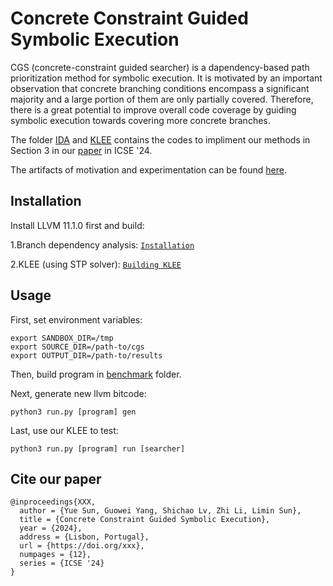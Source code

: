Concrete Constraint Guided Symbolic Execution
=============================================================================================================

CGS (concrete-constraint guided searcher) is a dapendency-based path prioritization method for symbolic execution. It is motivated by an important observation that concrete branching conditions encompass a significant majority and a large portion of them are only partially covered. Therefore, there is a great potential to improve overall code coverage by guiding symbolic execution towards covering more concrete branches.

The folder [IDA](IDA/README.md) and [KLEE](klee) contains the codes to impliment our methods in Section 3 in our [paper](https://) in ICSE '24.

The artifacts of motivation and experimentation can be found [here](https://).

## Installation

Install LLVM 11.1.0 first and build: 

1.Branch dependency analysis: [`Installation`](IDA/README.md)

2.KLEE (using STP solver): [`Building KLEE`](https://klee.github.io/build-llvm13/)



## Usage

First, set environment variables:

```
export SANDBOX_DIR=/tmp
export SOURCE_DIR=/path-to/cgs
export OUTPUT_DIR=/path-to/results
```

Then, build program in [benchmark](/benchmark) folder.


Next, generate new llvm bitcode:
```
python3 run.py [program] gen
```

Last, use our KLEE to test:
```
python3 run.py [program] run [searcher]
```


## Cite our paper
```
@inproceedings{XXX,
  author = {Yue Sun, Guowei Yang, Shichao Lv, Zhi Li, Limin Sun},
  title = {Concrete Constraint Guided Symbolic Execution},
  year = {2024},
  address = {Lisbon, Portugal},
  url = {https://doi.org/xxx},
  numpages = {12},
  series = {ICSE '24}
}
```
